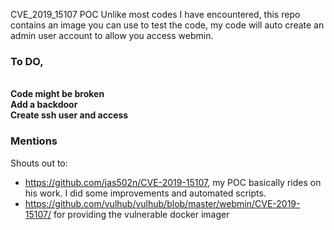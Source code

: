 CVE_2019_15107 POC
Unlike most codes I have encountered, this repo contains an image you can use to test the code, my code will auto create an admin user account to allow you access webmin.

### To DO, 
<br>**Code might be broken**
<br>**Add a backdoor** 
<br>**Create ssh user and access**

### Mentions
Shouts out to:
- https://github.com/jas502n/CVE-2019-15107, my POC basically rides on his work. I did some improvements and automated scripts.
- https://github.com/vulhub/vulhub/blob/master/webmin/CVE-2019-15107/ for providing the vulnerable docker imager
